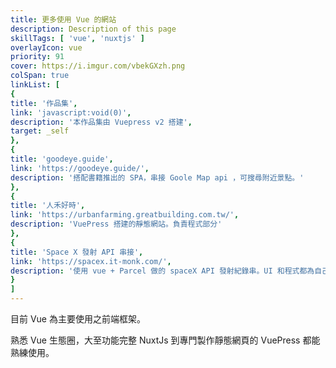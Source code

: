 ```yaml
---
title: 更多使用 Vue 的網站
description: Description of this page
skillTags: [ 'vue', 'nuxtjs' ]
overlayIcon: vue
priority: 91
cover: https://i.imgur.com/vbekGXzh.png
colSpan: true
linkList: [
{
title: '作品集',
link: 'javascript:void(0)',
description: '本作品集由 Vuepress v2 搭建',
target: _self
},
{
title: 'goodeye.guide',
link: 'https://goodeye.guide/',
description: '搭配書籍推出的 SPA，串接 Goole Map api ，可搜尋附近景點。'
},
{
title: '人禾好時',
link: 'https://urbanfarming.greatbuilding.com.tw/',
description: 'VuePress 搭建的靜態網站。負責程式部分'
},
{
title: 'Space X 發射 API 串接',
link: 'https://spacex.it-monk.com/',
description: '使用 vue + Parcel 做的 spaceX API 發射紀錄串。UI 和程式都為自己獨力完成。'
}
]
---
```


目前 Vue 為主要使用之前端框架。

熟悉 Vue 生態圈，大至功能完整 NuxtJs 到專門製作靜態網頁的 VuePress 都能熟練使用。
